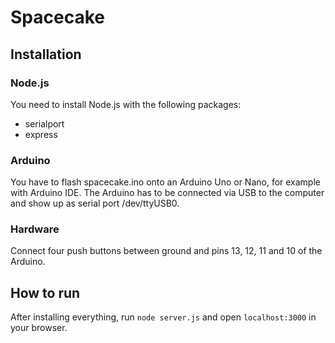 # Spacecake

## Installation
### Node.js

You need to install Node.js with the following packages:
- serialport
- express

### Arduino

You have to flash spacecake.ino onto an Arduino Uno or Nano, for example with Arduino IDE. The Arduino has to be connected via USB to the computer and show up as serial port /dev/ttyUSB0.

### Hardware

Connect four push buttons between ground and pins 13, 12, 11 and 10 of the Arduino.

## How to run

After installing everything, run `node server.js` and open `localhost:3000` in your browser.